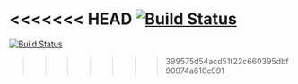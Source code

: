 <<<<<<< HEAD
[![Build Status](https://travis-ci.org/kirill-kosenko/kdk-ltd.svg?branch=dev)](https://travis-ci.org/kirill-kosenko/kdk-ltd)
=======
[![Build Status](https://travis-ci.org/kirill-kosenko/kdk-ltd.svg?branch=master)](https://travis-ci.org/kirill-kosenko/kdk-ltd)
>>>>>>> 399575d54acd51f22c660395dbf90974a610c991
